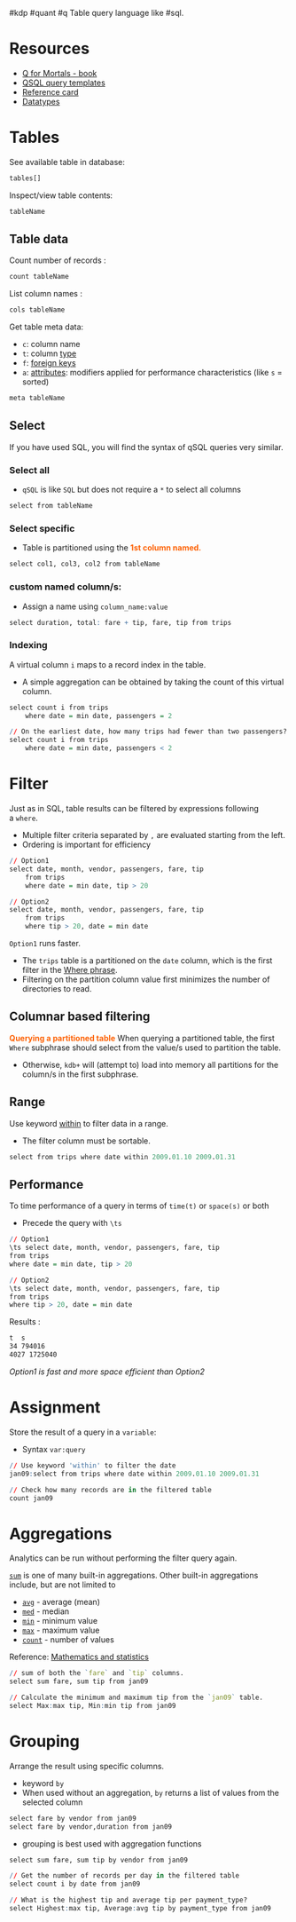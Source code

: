 #kdp #quant #q 
Table query language like #sql.

# Resources
- [Q for Mortals - book](https://code.kx.com/q4m3/)
- [QSQL query templates](https://code.kx.com/q/basics/qsql/)
- [Reference card](https://code.kx.com/q/ref/)
- [Datatypes](https://code.kx.com/q/ref/#datatypes)

# Tables
See available table in database:
```q
tables[]
```

Inspect/view table contents: 
```q
tableName
```

## Table data
Count number of records :
```q
count tableName
```

List column names :
```q
cols tableName
```

Get table meta data:
- `c`: column name
- `t`: column [type](https://code.kx.com/q/ref/#datatypes)
- `f`: [foreign keys](https://code.kx.com/q/wp/foreign-keys/)
- `a`: [attributes](https://code.kx.com/q/basics/syntax/#attributes): modifiers applied for performance characteristics (like `s` = sorted)
```q
meta tableName
```

## Select
If you have used SQL, you will find the syntax of qSQL queries very similar.

### Select all
- `qSQL` is like `SQL` but does not require a `*` to select all columns
```q
select from tableName
```

### Select specific
- Table is partitioned using the <font color=#fd6206><strong>1st column named.</strong></font>
```q
select col1, col3, col2 from tableName
```

### custom named column/s:
- Assign a name using `column_name:value`
```q
select duration, total: fare + tip, fare, tip from trips
```

### Indexing
A virtual column `i` maps to a record index in the table. 
- A simple aggregation can be obtained by taking the count of this virtual column.
```q
select count i from trips 
	where date = min date, passengers = 2

// On the earliest date, how many trips had fewer than two passengers?
select count i from trips
    where date = min date, passengers < 2
```


# Filter
Just as in SQL, table results can be filtered by expressions following a `where`. 
- Multiple filter criteria separated by `,` are evaluated starting from the left.
- Ordering is important for efficiency
```q
// Option1 
select date, month, vendor, passengers, fare, tip 
	from trips
	where date = min date, tip > 20

// Option2
select date, month, vendor, passengers, fare, tip 
	from trips 
	where tip > 20, date = min date
```

`Option1` runs faster. 
- The `trips` table is a partitioned on the `date` column, which is the first filter in the [Where phrase](https://code.kx.com/q/basics/qsql/#where-phrase). 
- Filtering on the partition column value first minimizes the number of directories to read.

## Columnar based filtering
<font color=#fd6206><strong>Querying a partitioned table</strong></font> 
When querying a partitioned table, the first `Where` subphrase should select from the value/s used to partition the table.
- Otherwise, `kdb+` will (attempt to) load into memory all partitions for the column/s in the first subphrase.

## Range
Use keyword  [within](https://code.kx.com/q/ref/within/) to filter data in a range.
- The filter column must be sortable.
```q
select from trips where date within 2009.01.10 2009.01.31
```

## Performance
To time performance of a query in terms of `time(t)` or `space(s)` or both
- Precede the query with `\ts`
```q
// Option1
\ts select date, month, vendor, passengers, fare, tip 
from trips
where date = min date, tip > 20

// Option2
\ts select date, month, vendor, passengers, fare, tip 
from trips 
where tip > 20, date = min date
```
Results :
```txt
t  s
34 794016
4027 1725040
```
_Option1 is fast and more space efficient than Option2_


# Assignment
Store the result of a query in a `variable`:
- Syntax `var:query`
```q
// Use keyword 'within' to filter the date
jan09:select from trips where date within 2009.01.10 2009.01.31

// Check how many records are in the filtered table
count jan09
```


# Aggregations
Analytics can be run without performing the filter query again. 

[`sum`](https://code.kx.com/q/ref/sum/) is one of many built-in aggregations. Other built-in aggregations include, but are not limited to

- [`avg`](https://code.kx.com/q/ref/avg/#avg) - average (mean)
- [`med`](https://code.kx.com/q/ref/med/) - median
- [`min`](https://code.kx.com/q/ref/min/) - minimum value
- [`max`](https://code.kx.com/q/ref/max/) - maximum value
- [`count`](https://code.kx.com/q/ref/count/) - number of values

Reference: [Mathematics and statistics](https://code.kx.com/q/basics/math/)
```q
// sum of both the `fare` and `tip` columns. 
select sum fare, sum tip from jan09

// Calculate the minimum and maximum tip from the `jan09` table.
select Max:max tip, Min:min tip from jan09
```

# Grouping
Arrange the result using specific columns.
- keyword `by`
- When used without an aggregation, `by` returns a list of values from the selected column
```q
select fare by vendor from jan09
select fare by vendor,duration from jan09 
```
- grouping is best used with aggregation functions
```q
select sum fare, sum tip by vendor from jan09

// Get the number of records per day in the filtered table
select count i by date from jan09

// What is the highest tip and average tip per payment_type?
select Highest:max tip, Average:avg tip by payment_type from jan09
```
